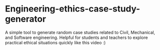# Engineering-ethics-case-study-generator
A simple tool to generate random case studies related to Civil, Mechanical, and Software engineering. Helpful for students and teachers to explore practical ethical situations quickly
like this video :)
